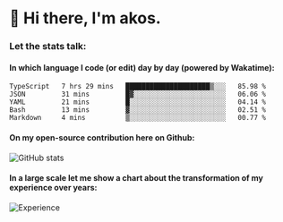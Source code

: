 # 👋 Hi there, I'm akos. 


### Let the stats talk:


#### In which language I code (or edit) day by day (powered by Wakatime): 

<!--START_SECTION:waka-->
```text
TypeScript   7 hrs 29 mins   █████████████████████▒░░░   85.98 % 
JSON         31 mins         █▓░░░░░░░░░░░░░░░░░░░░░░░   06.06 % 
YAML         21 mins         █░░░░░░░░░░░░░░░░░░░░░░░░   04.14 % 
Bash         13 mins         ▓░░░░░░░░░░░░░░░░░░░░░░░░   02.51 % 
Markdown     4 mins          ▒░░░░░░░░░░░░░░░░░░░░░░░░   00.77 % 
```
<!--END_SECTION:waka-->

#### On my open-source contribution here on Github:
 
![GitHub stats](https://github-readme-stats.vercel.app/api?username=akosbalasko)

#### In a large scale let me show a chart about the transformation of my experience over years:   

![Experience](https://cr-skills-chart-widget.azurewebsites.net/api/api?username=akosbalasko)

